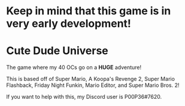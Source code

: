 # Keep in mind that this game is in very early development!

# Cute Dude Universe
The game where my 40 OCs go on a **HUGE** adventure!

This is based off of Super Mario, A Koopa's Revenge 2, Super Mario Flashback, Friday Night Funkin, Mario Editor, and Super Mario Bros. 2!

If you want to help with this, my Discord user is P00P36#7620.
